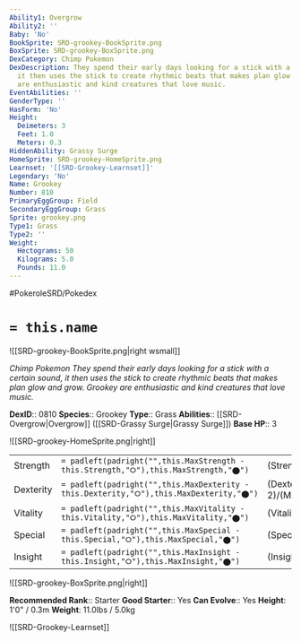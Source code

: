 ```yaml
---
Ability1: Overgrow
Ability2: ''
Baby: 'No'
BookSprite: SRD-grookey-BookSprite.png
BoxSprite: SRD-grookey-BoxSprite.png
DexCategory: Chimp Pokemon
DexDescription: They spend their early days looking for a stick with a certain sound,
  it then uses the stick to create rhythmic beats that makes plan glow and grow. Grookey
  are enthusiastic and kind creatures that love music.
EventAbilities: ''
GenderType: ''
HasForm: 'No'
Height:
  Deimeters: 3
  Feet: 1.0
  Meters: 0.3
HiddenAbility: Grassy Surge
HomeSprite: SRD-grookey-HomeSprite.png
Learnset: '[[SRD-Grookey-Learnset]]'
Legendary: 'No'
Name: Grookey
Number: 810
PrimaryEggGroup: Field
SecondaryEggGroup: Grass
Sprite: grookey.png
Type1: Grass
Type2: ''
Weight:
  Hectograms: 50
  Kilograms: 5.0
  Pounds: 11.0
---
```


#PokeroleSRD/Pokedex

# `= this.name`

![[SRD-grookey-BookSprite.png|right wsmall]]

*Chimp Pokemon*
*They spend their early days looking for a stick with a certain sound, it then uses the stick to create rhythmic beats that makes plan glow and grow. Grookey are enthusiastic and kind creatures that love music.*

**DexID**:: 0810
**Species**:: Grookey
**Type**:: Grass
**Abilities**:: [[SRD-Overgrow|Overgrow]] ([[SRD-Grassy Surge|Grassy Surge]])
**Base HP**:: 3

![[SRD-grookey-HomeSprite.png|right]]

|           |                                                                                        |                                          |
| --------- | -------------------------------------------------------------------------------------- | ---------------------------------------- |
| Strength  | `= padleft(padright("",this.MaxStrength - this.Strength,"⭘"),this.MaxStrength,"⬤")`    | (Strength::2)/(MaxStrength::4)   |
| Dexterity | `= padleft(padright("",this.MaxDexterity - this.Dexterity,"⭘"),this.MaxDexterity,"⬤")` | (Dexterity:: 2)/(MaxDexterity::4) |
| Vitality  | `= padleft(padright("",this.MaxVitality - this.Vitality,"⭘"),this.MaxVitality,"⬤")`    | (Vitality::2)/(MaxVitality::4)   |
| Special   | `= padleft(padright("",this.MaxSpecial - this.Special,"⭘"),this.MaxSpecial,"⬤")`       | (Special::1)/(MaxSpecial::3)     |
| Insight   | `= padleft(padright("",this.MaxInsight - this.Insight,"⭘"),this.MaxInsight,"⬤")`       | (Insight::1)/(MaxInsight::3)     |

![[SRD-grookey-BoxSprite.png|right]]

**Recommended Rank**:: Starter
**Good Starter**:: Yes
**Can Evolve**:: Yes
**Height**: 1'0" / 0.3m
**Weight**: 11.0lbs / 5.0kg

![[SRD-Grookey-Learnset]]